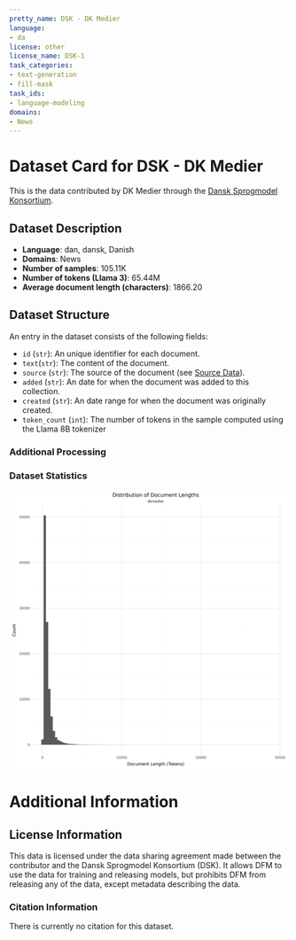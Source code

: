```yaml
---
pretty_name: DSK - DK Medier
language:
- da
license: other
license_name: DSK-1
task_categories:
- text-generation
- fill-mask
task_ids:
- language-modeling
domains:
- News
---
```


# Dataset Card for DSK - DK Medier

<!-- START-SHORT DESCRIPTION -->
This is the data contributed by DK Medier through the [Dansk Sprogmodel Konsortium](https://alexandra.dk/dsk).
<!-- END-SHORT DESCRIPTION -->

## Dataset Description

<!-- START-DESC-STATS -->
- **Language**: dan, dansk, Danish
- **Domains**: News
- **Number of samples**: 105.11K
- **Number of tokens (Llama 3)**: 65.44M
- **Average document length (characters)**: 1866.20
<!-- END-DESC-STATS -->


## Dataset Structure
An entry in the dataset consists of the following fields:

- `id` (`str`): An unique identifier for each document.
- `text`(`str`): The content of the document.
- `source` (`str`): The source of the document (see [Source Data](#source-data)).
- `added` (`str`): An date for when the document was added to this collection.
- `created` (`str`): An date range for when the document was originally created.
- `token_count` (`int`): The number of tokens in the sample computed using the Llama 8B tokenizer


### Additional Processing


### Dataset Statistics

<!-- START-DATASET PLOTS -->
<p align="center">
<img src="./images/dist_document_length.png" width="600" style="margin-right: 10px;" />
</p>
<!-- END-DATASET PLOTS -->


# Additional Information

## License Information
This data is licensed under the data sharing agreement made between the contributor and the Dansk Sprogmodel Konsortium (DSK). 
It allows DFM to use the data for training and releasing models, but prohibits DFM from releasing any of the data, except metadata describing the data. 

### Citation Information

There is currently no citation for this dataset.
